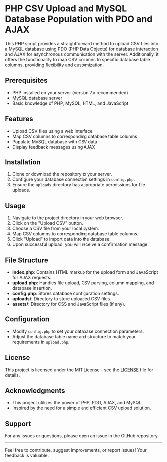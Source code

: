 # PHP CSV Upload and MySQL Database Population with PDO and AJAX

This PHP script provides a straightforward method to upload CSV files into a MySQL database using PDO (PHP Data Objects) for database interaction and AJAX for asynchronous communication with the server. Additionally, it offers the functionality to map CSV columns to specific database table columns, providing flexibility and customization.

## Prerequisites

- PHP installed on your server (version 7.x recommended)
- MySQL database server
- Basic knowledge of PHP, MySQL, HTML, and JavaScript

## Features

- Upload CSV files using a web interface
- Map CSV columns to corresponding database table columns
- Populate MySQL database with CSV data
- Display feedback messages using AJAX

## Installation

1. Clone or download the repository to your server.
2. Configure your database connection settings in `config.php`.
3. Ensure the `uploads` directory has appropriate permissions for file uploads.

## Usage

1. Navigate to the project directory in your web browser.
2. Click on the "Upload CSV" button.
3. Choose a CSV file from your local system.
4. Map CSV columns to corresponding database table columns.
5. Click "Upload" to import data into the database.
6. Upon successful upload, you will receive a confirmation message.

## File Structure

- **index.php**: Contains HTML markup for the upload form and JavaScript for AJAX requests.
- **upload.php**: Handles file upload, CSV parsing, column mapping, and database insertion.
- **config.php**: Stores database configuration settings.
- **uploads/**: Directory to store uploaded CSV files.
- **assets/**: Directory for CSS and JavaScript files (if any).

## Configuration

- Modify `config.php` to set your database connection parameters.
- Adjust the database table name and structure to match your requirements in `upload.php`.

## License

This project is licensed under the MIT License - see the [LICENSE](LICENSE) file for details.

## Acknowledgments

- This project utilizes the power of PHP, PDO, AJAX, and MySQL.
- Inspired by the need for a simple and efficient CSV upload solution.

## Support

For any issues or questions, please open an issue in the GitHub repository.

---

Feel free to contribute, suggest improvements, or report issues! Your feedback is valuable.
